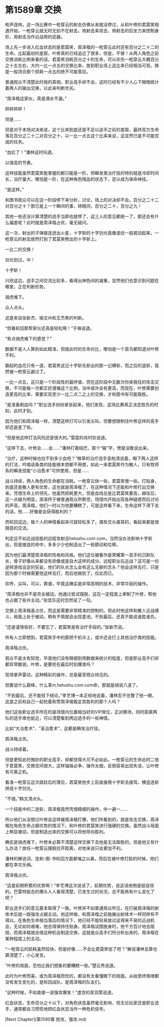 # 第1589章 交换

枪声连响，这一场比赛中一枪穿云的射击仿佛从来就没停过，从和叶修的君莫笑相遇开始，一枪穿云就无时无刻不在射击。用射击来攻击，用射击的后坐力来控制身形，用射击当作近战用的武器。

场上先一步进入红血状态的是君莫笑，周泽楷的一枪穿云此时还有百分之二十二的生命。比起最初的差距，叶修真的已经追近了很多，但是，不够！从两人角色之前交换消耗比例来看的话，君莫笑消耗百分之十的生命，可以杀伤一枪穿云大概百分之十五左右，大约一比一点五的交换比率，放到职业场上这比率已经相当可观，换是一般场合那个损耗一点五的绝不可能答应。

普通观众不清楚此时局的真相，职业高手却不会，这时已经有不少人心下暗暗统计着两人的输出交换，以此来判断优劣。

“周泽楷这家伙，真是滴水不漏。”

砰砰砰砰！

但是……

但是对于本场对决来说，这个比率到底还是不足以追平之前的差距，最终双方生命落在百分之二十二对百分之十，以一比一点五这个比率来说，这显然已是不可能完成的任务。

“血红了！”潘林这时叫道。

以很高的节奏。

这样技能虽然君莫笑能掌握的都只能是一阶，但瞬发类治疗技的特别就是冷却时间长，治疗量大，哪怕是一阶，在这种角色残血的状态下，足以成为保命神技。

“是这样。”

和图书观众可以在这一阶段停下来分析，讨论，场上的对决却不会。百分之二十二对百分之十？那已是上一个瞬间的事，转眼间，百分之二十，百分之九！

其他一些还没计算清楚的选手当即也就停了，这三人的意见都统一了，那还会有什么偏差呢？此时就是周泽楷占优，毫无疑问。

这一次，射出的子弹接连迸出火星，十字斩的十字剑光竟像波纹一般晃动起来，一枪穿云的射击居然打到了君莫笑劈出的十字斩上。

一比二的交换！

剑光划过，中！

十字斩！

兴欣这边，选手之间交流比较多，看得出神色间的凝重，显然他们也意识到问题在哪里，正在判断形势。

骑虎难下。

众人点头。

这是来自张新杰、喻文州和王杰希的判断。

“但看轮回那帮家伙还真是轻松啊！”于锋说道。

“有点骑虎难下的感觉？”

数据不是人人算到如此精准，但就此时的生命对比，哪怕是一个菜鸟都知道对叶修不利。

飘起的血花只有一道，君莫笑这记十字斩先斩出的那一记横斩，而之后的竖斩，竟然被一枪穿云避过了。

一比一点五，这只是一个阶段性的最终值，而在这阶段中无数次你来我往的攻击交换，不可能每一次都正好遵循这个比例，当中或许会有更高，而现在，叶修需要创造更高的比率，需要实现至少一比二点二之上的交换，才和图书有可能取胜。

“是准备刷血吗？”职业选手纷纷紧张起来，他们发现，这场比赛真正决定胜负的时刻，此时才到。

因为他们和周泽楷一样，清楚这样打可以引发尖叫，但要想限制住叶修这样的高手却还是差了些。

“但是他这样打法风险还是很大的。”雷霆的肖时钦说道。

“这样下去，叶修会……会……”潘林打着结巴，那个“输”字，愣是没敢说出来。

“治疗，这种时候也拉不到多少血吧？”微草的治疗选手袁柏清说着。眼下两人这样的打法，吟唱读条类的技能根本想都不用想，如此一来君莫笑作为散人，只有牧师系的瞬发技能“小治愈术”可供使用，但是……

战斗持续，两人角色的生命都在消耗。一枪穿云快一些，君莫笑慢一些。打贴身，到底还是散人更有优势，这也就是周泽楷了，在这种情况下还能和叶修打出交换来。凭借生命上的领先，他虽然损耗更大，但是血线总是比君莫笑要高，越往后，这一点越为明显，渐渐终于被普通观众所察觉，场馆内开始出现各种疑惑而后讨论的声音。周泽楷，他们一时以为他要糟糕了，可是这样看下来，生命这样下滑下去的话，他……好像是会获得胜利的？

而轮回这边，每个人的神情看起来可就轻松多了，偶有交头接耳的，看起来都是很随意的交流。

判定远不如近战技能的远程攻射击hetushu.com.com，当然没办法影响十字斩出，但是接连的命中，多多少少也制造出了一些颤动和位移。

因为他们最清楚周泽楷的性格和风格。他们这位被看作是荣耀第一高手的沉默队长，骨子好像从来都没有骄傲或是自大这样的成分。远程职业玩近战？这可是一份逆转游戏设定的狂妄，他们的队长怎么会有这么无聊的念头？他会这样去打，只是因为那个时候需要他这样去打，而后他做到了，仅此而已。

欢呼、尖叫，可以，靠谱，毕竟这确实是非常高明的技术，非常华丽的操作。

“周泽楷也并不是完全被动，他通过尝试摆脱，这在一定程度上牵制了叶修，帮他也占据了些许主动。”张佳乐这时忽然说了一句。

交换上周泽楷虽占优，而这是需要非常精准的控制的。但此时他这样和散人近战缠斗，局面上处于被动，稍有不慎就会出现差池，不到最后，还真不能说谁胜谁负。

“还是谨慎些好，不要忘了，君莫笑是有治疗手段的。”张新杰说。

所有人立即想到，君莫笑手中的那把千机伞上，或许还会打上其他治疗类的技能。

周泽楷占优。

观众不是太有知觉，毕竟他们没有精细到用数据来统计的程度，但是职业高手们却都异常敏锐，叶修，是要抢在最后时刻爆发吗？

现场掌声雷动，这种精彩的操作，总是最受观众待见的。

但要说什么巅峰，什么革m.hetushu.com.com命，那就是胡说八道了。

“不到最后，还不能轻下结论。”李艺博一本正经地说着，潘林忍不住瞥了他一眼，这是之前和自己一起抢着称赞周泽楷裁定其胜利的那个人吗？

他们这些职业选手所在的是场馆内位置相当好的VIP席位，正对赛场，同时距离两队的选手席也挺近，可以清楚看到两边选手的一些神情。

比如“大治愈术”、“圣治愈术”，这都是瞬发治疗技。

周泽楷占优。

战斗持续着。

但是更知此时微妙的职业高手，却都觉得大可不必如此。一枪穿云的生命此时二倍于君莫笑，交换空间很大，这样锱铢必争，操作太细，反倒容易出现失误，让叶修有可乘之机。

看准一枪穿云这次跳跃后的落位，君莫笑抢步上前直接用十字斩去接驾，横竖连斩拼成十字剑光。

“不错。”韩文清点头。

一个技能中的二连斩，周泽楷竟然凭借精细的操作，中一避一……

所以他们从没想过叶修会这样被周泽楷打爆，他们所看到的，就是攻击交换，周泽楷在角色生命占据优势的情况下，和叶修的君莫笑进行强硬的交换。虽然战斗局面上稍显被动，但是制造出来的交换可以将他导向胜利。

确实是骑虎难下，叶修未必算不清楚这样交换下去他是无法取胜的，但是他又有什么办法？放任一枪穿云摆脱拉开距离，对他来说只会更加不利。

潘林的解说词，连和-图-书轮回方面都嗤之以鼻，而后在被叶修打脸的时候，他们都在幸灾乐祸。

周泽楷占优。

“这是前期积累的优势啊！”李艺博这次说话了，前期优势，说这话他倒是挺自信的。巴雷特狙击的爆头人人看得清楚，已发生过的状况，总不能再有什么变化了吧？

职业选手们的意见基本取得了一致。叶修并不如普通观众所见，在打破周泽楷的射体术后就一路强攻占据主动。他这样做，和周泽楷之前施展出射体术一样同样有不得以。在角色生命相当落后的情况下，他已经不能轻易放过这得来不易的近战机会，无论如何艰难，他总得保持住贴身。周泽楷试图脱身时，他千方百计地去阻挠，而周泽楷就会借这种机会制造交换，这就是众高手们所分析出来的，周泽楷在某种程度上的主动。

“一枪穿云的损耗虽然较快，但是好像……不会比君莫笑低了吧？”解说潘林总算也算清楚了，小心发言。

“叶修的局面，恐怕比我们想象的要糟糕一些。”楚云秀说道。

此时为叶修而喜，或为周泽楷而忧的，都没有太看懂眼下的局面。从始至终情绪都没有发生变化的，是轮回战队，是周泽楷的队友们。

“这种时候，不如直接一波强攻爆发！”虚空的吴羽策说道。

红血状态，生命百分之十以下，对角色状态虽然毫无影响，但无论玩家还是职业选手，通常都会习惯性地把红血状态当作一种危机信号。



[Next Chapter](第1590章 抢攻，强攻.md)